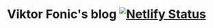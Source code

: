 # Viktor Fonic's blog [![Netlify Status](https://api.netlify.com/api/v1/badges/121845be-96e0-4123-96f5-2e1288cb4b9e/deploy-status)](https://app.netlify.com/sites/vfonic-blog/deploys)
